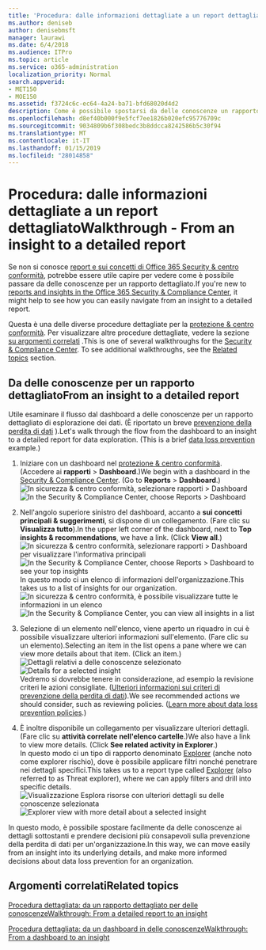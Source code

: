 ```yaml
---
title: 'Procedura: dalle informazioni dettagliate a un report dettagliato'
ms.author: deniseb
author: denisebmsft
manager: laurawi
ms.date: 6/4/2018
ms.audience: ITPro
ms.topic: article
ms.service: o365-administration
localization_priority: Normal
search.appverid:
- MET150
- MOE150
ms.assetid: f3724c6c-ec64-4a24-ba71-bfd68020d4d2
description: Come è possibile spostarsi da delle conoscenze un rapporto dettagliato per la protezione &amp; centro conformità attraverso un esempio di prevenzione della perdita di dati.
ms.openlocfilehash: d8ef40b000f9e5fcf7ee1826b020efc95776709c
ms.sourcegitcommit: 9034809b6f308bedc3b8ddcca8242586b5c30f94
ms.translationtype: MT
ms.contentlocale: it-IT
ms.lasthandoff: 01/15/2019
ms.locfileid: "28014858"
---
```

# <a name="walkthrough---from-an-insight-to-a-detailed-report"></a><span data-ttu-id="e2014-103">Procedura: dalle informazioni dettagliate a un report dettagliato</span><span class="sxs-lookup"><span data-stu-id="e2014-103">Walkthrough - From an insight to a detailed report</span></span>

<span data-ttu-id="e2014-104">Se non si conosce [report e sui concetti di Office 365 Security &amp; centro conformità](reports-and-insights-in-security-and-compliance.md), potrebbe essere utile capire per vedere come è possibile passare da delle conoscenze per un rapporto dettagliato.</span><span class="sxs-lookup"><span data-stu-id="e2014-104">If you're new to [reports and insights in the Office 365 Security &amp; Compliance Center](reports-and-insights-in-security-and-compliance.md), it might help to see how you can easily navigate from an insight to a detailed report.</span></span> 
  
<span data-ttu-id="e2014-p101">Questa è una delle diverse procedure dettagliate per la [protezione &amp; centro conformità](https://protection.office.com). Per visualizzare altre procedure dettagliate, vedere la sezione [su argomenti correlati](#related-topics) .</span><span class="sxs-lookup"><span data-stu-id="e2014-p101">This is one of several walkthroughs for the [Security &amp; Compliance Center](https://protection.office.com). To see additional walkthroughs, see the [Related topics](#related-topics) section.</span></span> 
  
## <a name="from-an-insight-to-a-detailed-report"></a><span data-ttu-id="e2014-107">Da delle conoscenze per un rapporto dettagliato</span><span class="sxs-lookup"><span data-stu-id="e2014-107">From an insight to a detailed report</span></span>

<span data-ttu-id="e2014-p102">Utile esaminare il flusso dal dashboard a delle conoscenze per un rapporto dettagliato di esplorazione dei dati. (È riportato un breve [prevenzione della perdita di dati](data-loss-prevention-policies.md) ).</span><span class="sxs-lookup"><span data-stu-id="e2014-p102">Let's walk through the flow from the dashboard to an insight to a detailed report for data exploration. (This is a brief [data loss prevention](data-loss-prevention-policies.md) example.)</span></span> 
  
1. <span data-ttu-id="e2014-p103">Iniziare con un dashboard nel [protezione &amp; centro conformità](https://protection.office.com). (Accedere ai **rapporti** \> **Dashboard**.)</span><span class="sxs-lookup"><span data-stu-id="e2014-p103">We begin with a dashboard in the [Security &amp; Compliance Center](https://protection.office.com). (Go to **Reports** \> **Dashboard**.)</span></span><br/><span data-ttu-id="e2014-112">![In sicurezza &amp; centro conformità, selezionare rapporti \> Dashboard](media/2a668c3d-3fa3-4e37-8149-46989b33ae8c.png)</span><span class="sxs-lookup"><span data-stu-id="e2014-112">![In the Security &amp; Compliance Center, choose Reports \> Dashboard](media/2a668c3d-3fa3-4e37-8149-46989b33ae8c.png)</span></span>
  
2. <span data-ttu-id="e2014-p104">Nell'angolo superiore sinistro del dashboard, accanto a **sui concetti principali &amp; suggerimenti**, si dispone di un collegamento. (Fare clic su **Visualizza tutto**).</span><span class="sxs-lookup"><span data-stu-id="e2014-p104">In the upper left corner of the dashboard, next to **Top insights &amp; recommendations**, we have a link. (Click **View all**.)</span></span><br/><span data-ttu-id="e2014-115">![In sicurezza &amp; centro conformità, selezionare rapporti \> Dashboard per visualizzare l'informativa principali](media/9bb64e11-494f-40a4-ab3d-8d3c7789f300.png)</span><span class="sxs-lookup"><span data-stu-id="e2014-115">![In the Security &amp; Compliance Center, choose Reports \> Dashboard to see your top insights](media/9bb64e11-494f-40a4-ab3d-8d3c7789f300.png)</span></span><br/><span data-ttu-id="e2014-116">In questo modo ci un elenco di informazioni dell'organizzazione.</span><span class="sxs-lookup"><span data-stu-id="e2014-116">This takes us to a list of insights for our organization.</span></span><br/><span data-ttu-id="e2014-117">![In sicurezza &amp; centro conformità, è possibile visualizzare tutte le informazioni in un elenco](media/1289af77-bf5a-444a-97a1-03d8a83f75a9.png)</span><span class="sxs-lookup"><span data-stu-id="e2014-117">![In the Security &amp; Compliance Center, you can view all insights in a list](media/1289af77-bf5a-444a-97a1-03d8a83f75a9.png)</span></span>
  
3. <span data-ttu-id="e2014-p105">Selezione di un elemento nell'elenco, viene aperto un riquadro in cui è possibile visualizzare ulteriori informazioni sull'elemento. (Fare clic su un elemento).</span><span class="sxs-lookup"><span data-stu-id="e2014-p105">Selecting an item in the list opens a pane where we can view more details about that item. (Click an item.)</span></span><br/><span data-ttu-id="e2014-120">![Dettagli relativi a delle conoscenze selezionato](media/dcbb389f-23b0-4031-b789-4a49068af85a.png)</span><span class="sxs-lookup"><span data-stu-id="e2014-120">![Details for a selected insight](media/dcbb389f-23b0-4031-b789-4a49068af85a.png)</span></span><br/><span data-ttu-id="e2014-p106">Vedremo si dovrebbe tenere in considerazione, ad esempio la revisione criteri le azioni consigliate. ([Ulteriori informazioni sui criteri di prevenzione della perdita di dati](data-loss-prevention-policies.md)).</span><span class="sxs-lookup"><span data-stu-id="e2014-p106">We see recommended actions we should consider, such as reviewing policies. ([Learn more about data loss prevention policies](data-loss-prevention-policies.md).)</span></span>
    
4. <span data-ttu-id="e2014-p107">È inoltre disponibile un collegamento per visualizzare ulteriori dettagli. (Fare clic su **attività correlate nell'elenco cartelle**.)</span><span class="sxs-lookup"><span data-stu-id="e2014-p107">We also have a link to view more details. (Click **See related activity in Explorer**.)</span></span><br/><span data-ttu-id="e2014-125">In questo modo ci un tipo di rapporto denominato [Explorer](use-explorer-in-security-and-compliance.md) (anche noto come explorer rischio), dove è possibile applicare filtri nonché penetrare nei dettagli specifici.</span><span class="sxs-lookup"><span data-stu-id="e2014-125">This takes us to a report type called [Explorer](use-explorer-in-security-and-compliance.md) (also referred to as Threat explorer), where we can apply filters and drill into specific details.</span></span><br/><span data-ttu-id="e2014-126">![Visualizzazione Esplora risorse con ulteriori dettagli su delle conoscenze selezionata](media/3ad15b15-7158-44b7-beda-013351bd868e.png)</span><span class="sxs-lookup"><span data-stu-id="e2014-126">![Explorer view with more detail about a selected insight](media/3ad15b15-7158-44b7-beda-013351bd868e.png)</span></span>
  
<span data-ttu-id="e2014-127">In questo modo, è possibile spostare facilmente da delle conoscenze ai dettagli sottostanti e prendere decisioni più consapevoli sulla prevenzione della perdita di dati per un'organizzazione.</span><span class="sxs-lookup"><span data-stu-id="e2014-127">In this way, we can move easily from an insight into its underlying details, and make more informed decisions about data loss prevention for an organization.</span></span>
  
## <a name="related-topics"></a><span data-ttu-id="e2014-128">Argomenti correlati</span><span class="sxs-lookup"><span data-stu-id="e2014-128">Related topics</span></span>

[<span data-ttu-id="e2014-129">Procedura dettagliata: da un rapporto dettagliato per delle conoscenze</span><span class="sxs-lookup"><span data-stu-id="e2014-129">Walkthrough: From a detailed report to an insight</span></span>](from-a-detailed-report-to-an-insight.md)
  
[<span data-ttu-id="e2014-130">Procedura dettagliata: da un dashboard in delle conoscenze</span><span class="sxs-lookup"><span data-stu-id="e2014-130">Walkthrough: From a dashboard to an insight</span></span>](from-a-dashboard-to-an-insight.md)
  

